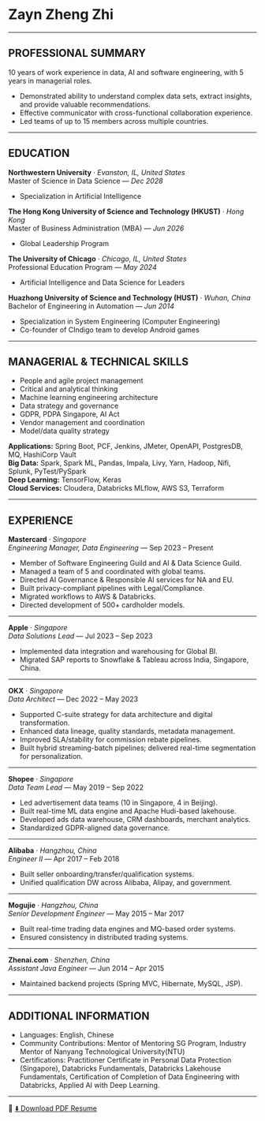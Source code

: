 # Zayn Zheng Zhi

---

## PROFESSIONAL SUMMARY
10 years of work experience in data, AI and software engineering, with 5 years in managerial roles.  

- Demonstrated ability to understand complex data sets, extract insights, and provide valuable recommendations.  
- Effective communicator with cross-functional collaboration experience.  
- Led teams of up to 15 members across multiple countries.  

---

## EDUCATION

**Northwestern University** · *Evanston, IL, United States*  
Master of Science in Data Science — *Dec 2028*  
- Specialization in Artificial Intelligence  

**The Hong Kong University of Science and Technology (HKUST)** · *Hong Kong*  
Master of Business Administration (MBA) — *Jun 2026*  
- Global Leadership Program  

**The University of Chicago** · *Chicago, IL, United States*  
Professional Education Program — *May 2024*  
- Artificial Intelligence and Data Science for Leaders  

**Huazhong University of Science and Technology (HUST)** · *Wuhan, China*  
Bachelor of Engineering in Automation — *Jun 2014*  
- Specialization in System Engineering (Computer Engineering)  
- Co-founder of CIndigo team to develop Android games  

---

## MANAGERIAL & TECHNICAL SKILLS
- People and agile project management  
- Critical and analytical thinking  
- Machine learning engineering architecture  
- Data strategy and governance  
- GDPR, PDPA Singapore, AI Act  
- Vendor management and coordination  
- Model/data quality strategy  

**Applications:** Spring Boot, PCF, Jenkins, JMeter, OpenAPI, PostgresDB, MQ, HashiCorp Vault  
**Big Data:** Spark, Spark ML, Pandas, Impala, Livy, Yarn, Hadoop, Nifi, Splunk, PyTest/PySpark  
**Deep Learning:** TensorFlow, Keras  
**Cloud Services:** Cloudera, Databricks MLflow, AWS S3, Terraform  

---

## EXPERIENCE

**Mastercard** · *Singapore*  
*Engineering Manager, Data Engineering* — Sep 2023 – Present  

- Member of Software Engineering Guild and AI & Data Science Guild.  
- Managed a team of 5 and coordinated with global teams.  
- Directed AI Governance & Responsible AI services for NA and EU.  
- Built privacy-compliant pipelines with Legal/Compliance.  
- Migrated workflows to AWS & Databricks.  
- Directed development of 500+ cardholder models.  

---

**Apple** · *Singapore*  
*Data Solutions Lead* — Jul 2023 – Sep 2023  

- Implemented data integration and warehousing for Global BI.  
- Migrated SAP reports to Snowflake & Tableau across India, Singapore, China.  

---

**OKX** · *Singapore*  
*Data Architect* — Dec 2022 – May 2023  

- Supported C-suite strategy for data architecture and digital transformation.  
- Enhanced data lineage, quality standards, metadata management.  
- Improved SLA/stability for commission rebate pipelines.  
- Built hybrid streaming-batch pipelines; delivered real-time segmentation for personalization.  

---

**Shopee** · *Singapore*  
*Data Team Lead* — May 2019 – Sep 2022  

- Led advertisement data teams (10 in Singapore, 4 in Beijing).  
- Built real-time ML data engine and Apache Hudi-based lakehouse.  
- Developed ads data warehouse, CRM dashboards, merchant analytics.  
- Standardized GDPR-aligned data governance.  

---

**Alibaba** · *Hangzhou, China*  
*Engineer II* — Apr 2017 – Feb 2018  

- Built seller onboarding/transfer/qualification systems.  
- Unified qualification DW across Alibaba, Alipay, and government.  

---

**Mogujie** · *Hangzhou, China*  
*Senior Development Engineer* — May 2015 – Mar 2017  

- Built real-time trading data engines and MQ-based order systems.  
- Ensured consistency in distributed trading systems.  

---

**Zhenai.com** · *Shenzhen, China*  
*Assistant Java Engineer* — Jun 2014 – Apr 2015  

- Maintained backend projects (Spring MVC, Hibernate, MySQL, JSP).  

---

## ADDITIONAL INFORMATION
- Languages: English, Chinese
- Community Contributions: Mentor of Mentoring SG Program, Industry Mentor of Nanyang Technological University(NTU)
- Certifications: Practitioner Certificate in Personal Data Protection (Singapore), Databricks Fundamentals, Databricks Lakehouse Fundamentals, Certification of Completion of Data Engineering with Databricks, Applied AI with Deep Learning.
 

---

📄 [⬇️ Download PDF Resume](https://drive.google.com/file/d/1fN2JFIF9CEuRXhl6JO5iYf3hFlg4NyBm/view?usp=drive_link)
